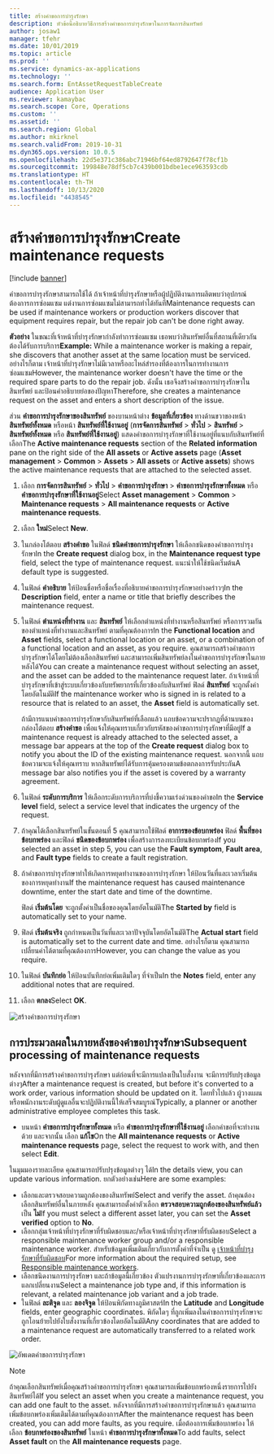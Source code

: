 ```yaml
---
title: สร้างคำขอการบำรุงรักษา
description: หัวข้อนี้อธิบายวิธีการสร้างคำขอการบำรุงรักษาในการจัดการสินทรัพย์
author: josaw1
manager: tfehr
ms.date: 10/01/2019
ms.topic: article
ms.prod: ''
ms.service: dynamics-ax-applications
ms.technology: ''
ms.search.form: EntAssetRequestTableCreate
audience: Application User
ms.reviewer: kamaybac
ms.search.scope: Core, Operations
ms.custom: ''
ms.assetid: ''
ms.search.region: Global
ms.author: mkirknel
ms.search.validFrom: 2019-10-31
ms.dyn365.ops.version: 10.0.5
ms.openlocfilehash: 22d5e371c386abc71946bf64ed8792647f78cf1b
ms.sourcegitcommit: 199848e78df5cb7c439b001bdbe1ece963593cdb
ms.translationtype: HT
ms.contentlocale: th-TH
ms.lasthandoff: 10/13/2020
ms.locfileid: "4438545"
---
```

# <a name="create-maintenance-requests"></a><span data-ttu-id="65aa7-103">สร้างคำขอการบำรุงรักษา</span><span class="sxs-lookup"><span data-stu-id="65aa7-103">Create maintenance requests</span></span>

[!include [banner](../../includes/banner.md)]

 

<span data-ttu-id="65aa7-104">คำขอการบำรุงรักษาสามารถใช้ได้ ถ้าเจ้าหน้าที่บำรุงรักษาหรือผู้ปฏิบัติงานการผลิตพบว่าอุปกรณ์ต้องการการซ่อมแซม แต่งานการซ่อมแซมไม่สามารถทำได้ทันที</span><span class="sxs-lookup"><span data-stu-id="65aa7-104">Maintenance requests can be used if maintenance workers or production workers discover that equipment requires repair, but the repair job can't be done right away.</span></span>

<span data-ttu-id="65aa7-105">**ตัวอย่าง** ในขณะที่เจ้าหน้าที่บำรุงรักษากำลังทำการซ่อมแซม เธอพบว่าสินทรัพย์อื่นที่สถานที่เดียวกันต้องได้รับการบริการ</span><span class="sxs-lookup"><span data-stu-id="65aa7-105">**Example:** While a maintenance worker is making a repair, she discovers that another asset at the same location must be serviced.</span></span> <span data-ttu-id="65aa7-106">อย่างไรก็ตาม เจ้าหน้าที่บำรุงรักษาไม่มีเวลาหรืออะไหล่สำรองที่ต้องการในการทำงานการซ่อมแซม</span><span class="sxs-lookup"><span data-stu-id="65aa7-106">However, the maintenance worker doesn't have the time or the required spare parts to do the repair job.</span></span> <span data-ttu-id="65aa7-107">ดังนั้น เธอจึงสร้างคำขอการบำรุงรักษาในสินทรัพย์ และป้อนคำอธิบายย่อของปัญหา</span><span class="sxs-lookup"><span data-stu-id="65aa7-107">Therefore, she creates a maintenance request on the asset and enters a short description of the issue.</span></span>

<span data-ttu-id="65aa7-108">ส่วน **คำขอการบำรุงรักษาของสินทรัพย์** ของบานหน้าต่าง **ข้อมูลที่เกี่ยวข้อง** ทางด้านขวาของหน้า **สินทรัพย์ทั้งหมด** หรือหน้า **สินทรัพย์ที่ใช้งานอยู่** (**การจัดการสินทรัพย์** \> **ทั่วไป** \> **สินทรัพย์** \> **สินทรัพย์ทั้งหมด** หรือ **สินทรัพย์ที่ใช้งานอยู่**) แสดงคำขอการบำรุงรักษาที่ใช้งานอยู่ที่แนบกับสินทรัพย์ที่เลือก</span><span class="sxs-lookup"><span data-stu-id="65aa7-108">The **Active maintenance requests** section of the **Related information** pane on the right side of the **All assets** or **Active assets** page (**Asset management** \> **Common** \> **Assets** \> **All assets** or **Active assets**) shows the active maintenance requests that are attached to the selected asset.</span></span>

1. <span data-ttu-id="65aa7-109">เลือก **การจัดการสินทรัพย์** \> **ทั่วไป** \> **คำขอการบำรุงรักษา** \> **คำขอการบำรุงรักษาทั้งหมด** หรือ **คำขอการบำรุงรักษาที่ใช้งานอยู่**</span><span class="sxs-lookup"><span data-stu-id="65aa7-109">Select **Asset management** \> **Common** \> **Maintenance requests** \> **All maintenance requests** or **Active maintenance requests**.</span></span>
2. <span data-ttu-id="65aa7-110">เลือก **ใหม่**</span><span class="sxs-lookup"><span data-stu-id="65aa7-110">Select **New**.</span></span>
3. <span data-ttu-id="65aa7-111">ในกล่องโต้ตอบ **สร้างคำขอ** ในฟิลด์ **ชนิดคำขอการบำรุงรักษา** ให้เลือกชนิดของคำขอการบำรุงรักษา</span><span class="sxs-lookup"><span data-stu-id="65aa7-111">In the **Create request** dialog box, in the **Maintenance request type** field, select the type of maintenance request.</span></span> <span data-ttu-id="65aa7-112">แนะนำให้ใช้ชนิดเริ่มต้น</span><span class="sxs-lookup"><span data-stu-id="65aa7-112">A default type is suggested.</span></span>
4. <span data-ttu-id="65aa7-113">ในฟิลด์ **คำอธิบาย** ให้ป้อนชื่อหรือชื่อเรื่องที่อธิบายคำขอการบำรุงรักษาอย่างคร่าวๆ</span><span class="sxs-lookup"><span data-stu-id="65aa7-113">In the **Description** field, enter a name or title that briefly describes the maintenance request.</span></span>
5. <span data-ttu-id="65aa7-114">ในฟิลด์ **ตำแหน่งที่ทำงาน** และ **สินทรัพย์** ให้เลือกตำแหน่งที่ทำงานหรือสินทรัพย์ หรือการรวมกันของตำแหน่งที่ทำงานและสินทรัพย์ ตามที่คุณต้องการ</span><span class="sxs-lookup"><span data-stu-id="65aa7-114">In the **Functional location** and **Asset** fields, select a functional location or an asset, or a combination of a functional location and an asset, as you require.</span></span> <span data-ttu-id="65aa7-115">คุณสามารถสร้างคำขอการบำรุงรักษาได้โดยไม่ต้องเลือกสินทรัพย์ และสามารถเพิ่มสินทรัพย์ลงในคำขอการบำรุงรักษาในภายหลังได้</span><span class="sxs-lookup"><span data-stu-id="65aa7-115">You can create a maintenance request without selecting an asset, and the asset can be added to the maintenance request later.</span></span> <span data-ttu-id="65aa7-116">ถ้าเจ้าหน้าที่บำรุงรักษาที่เข้าสู่ระบบเกี่ยวข้องกับทรัพยากรที่เกี่ยวข้องกับสินทรัพย์ ฟิลด์ **สินทรัพย์** จะถูกตั้งค่าโดยอัตโนมัติ</span><span class="sxs-lookup"><span data-stu-id="65aa7-116">If the maintenance worker who is signed in is related to a resource that is related to an asset, the **Asset** field is automatically set.</span></span>

    <span data-ttu-id="65aa7-117">ถ้ามีการแนบคำขอการบำรุงรักษากับสินทรัพย์ที่เลือกแล้ว แถบข้อความจะปรากฏที่ด้านบนของกล่องโต้ตอบ **สร้างคำขอ** เพื่อแจ้งให้คุณทราบเกี่ยวกับรหัสของคำขอการบำรุงรักษาที่มีอยู่</span><span class="sxs-lookup"><span data-stu-id="65aa7-117">If a maintenance request is already attached to the selected asset, a message bar appears at the top of the **Create request** dialog box to notify you about the ID of the existing maintenance request.</span></span> <span data-ttu-id="65aa7-118">นอกจากนี้ แถบข้อความจะแจ้งให้คุณทราบ หากสินทรัพย์ได้รับการคุ้มครองตามข้อตกลงการรับประกัน</span><span class="sxs-lookup"><span data-stu-id="65aa7-118">A message bar also notifies you if the asset is covered by a warranty agreement.</span></span>

6. <span data-ttu-id="65aa7-119">ในฟิลด์ **ระดับการบริการ** ให้เลือกระดับการบริการที่บ่งชี้ความเร่งด่วนของคำขอ</span><span class="sxs-lookup"><span data-stu-id="65aa7-119">In the **Service level** field, select a service level that indicates the urgency of the request.</span></span>
7. <span data-ttu-id="65aa7-120">ถ้าคุณได้เลือกสินทรัพย์ในขั้นตอนที่ 5 คุณสามารถใช้ฟิลด์ **อาการของข้อบกพร่อง** ฟิลด์ **พื้นที่ของข้อบกพร่อง** และฟิลด์ **ชนิดของข้อบกพร่อง** เพื่อสร้างการลงทะเบียนข้อบกพร่อง</span><span class="sxs-lookup"><span data-stu-id="65aa7-120">If you selected an asset in step 5, you can use the **Fault symptom**, **Fault area**, and **Fault type** fields to create a fault registration.</span></span>
8. <span data-ttu-id="65aa7-121">ถ้าคำขอการบำรุงรักษาทำให้เกิดการหยุดทำงานของการบำรุงรักษา ให้ป้อนวันที่และเวลาเริ่มต้นของการหยุดทำงาน</span><span class="sxs-lookup"><span data-stu-id="65aa7-121">If the maintenance request has caused maintenance downtime, enter the start date and time of the downtime.</span></span>

    <span data-ttu-id="65aa7-122">ฟิลด์ **เริ่มต้นโดย** จะถูกตั้งค่าเป็นชื่อของคุณโดยอัตโนมัติ</span><span class="sxs-lookup"><span data-stu-id="65aa7-122">The **Started by** field is automatically set to your name.</span></span>

10. <span data-ttu-id="65aa7-123">ฟิลด์ **เริ่มต้นจริง** ถูกกำหนดเป็นวันที่และเวลาปัจจุบันโดยอัตโนมัติ</span><span class="sxs-lookup"><span data-stu-id="65aa7-123">The **Actual start** field is automatically set to the current date and time.</span></span> <span data-ttu-id="65aa7-124">อย่างไรก็ตาม คุณสามารถเปลี่ยนค่าได้ตามที่คุณต้องการ</span><span class="sxs-lookup"><span data-stu-id="65aa7-124">However, you can change the value as you require.</span></span>
11. <span data-ttu-id="65aa7-125">ในฟิลด์ **บันทึกย่อ** ให้ป้อนบันทึกย่อเพิ่มเติมใดๆ ที่จำเป็น</span><span class="sxs-lookup"><span data-stu-id="65aa7-125">In the **Notes** field, enter any additional notes that are required.</span></span>
12. <span data-ttu-id="65aa7-126">เลือก **ตกลง**</span><span class="sxs-lookup"><span data-stu-id="65aa7-126">Select **OK**.</span></span>

![สร้างคำขอการบำรุงรักษา](media/03-manage-maintenance-requests.png)

## <a name="subsequent-processing-of-maintenance-requests"></a><span data-ttu-id="65aa7-128">การประมวลผลในภายหลังของคำขอบำรุงรักษา</span><span class="sxs-lookup"><span data-stu-id="65aa7-128">Subsequent processing of maintenance requests</span></span>

<span data-ttu-id="65aa7-129">หลังจากที่มีการสร้างคำขอการบำรุงรักษา แต่ก่อนที่จะมีการแปลงเป็นใบสั่งงาน จะมีการปรับปรุงข้อมูลต่างๆ</span><span class="sxs-lookup"><span data-stu-id="65aa7-129">After a maintenance request is created, but before it's converted to a work order, various information should be updated on it.</span></span> <span data-ttu-id="65aa7-130">โดยทั่วไปแล้ว ผู้วางแผนหรือพนักงานระดับผู้ดูแลอื่นจะปฏิบัติงานนี้ให้เสร็จสมบูรณ์</span><span class="sxs-lookup"><span data-stu-id="65aa7-130">Typically, a planner or another administrative employee completes this task.</span></span>

- <span data-ttu-id="65aa7-131">บนหน้า **คำขอการบำรุงรักษาทั้งหมด** หรือ **คำขอการบำรุงรักษาที่ใช้งานอยู่** เลือกคำขอที่จะทำงานด้วย และจากนั้น เลือก **แก้ไข**</span><span class="sxs-lookup"><span data-stu-id="65aa7-131">On the **All maintenance requests** or **Active maintenance requests** page, select the request to work with, and then select **Edit**.</span></span>

<span data-ttu-id="65aa7-132">ในมุมมองรายละเอียด คุณสามารถปรับปรุงข้อมูลต่างๆ ได้</span><span class="sxs-lookup"><span data-stu-id="65aa7-132">In the details view, you can update various information.</span></span> <span data-ttu-id="65aa7-133">ยกตัวอย่างเช่น</span><span class="sxs-lookup"><span data-stu-id="65aa7-133">Here are some examples:</span></span>

- <span data-ttu-id="65aa7-134">เลือกและตรวจสอบความถูกต้องของสินทรัพย์</span><span class="sxs-lookup"><span data-stu-id="65aa7-134">Select and verify the asset.</span></span> <span data-ttu-id="65aa7-135">ถ้าคุณต้องเลือกสินทรัพย์อื่นในภายหลัง คุณสามารถตั้งค่าตัวเลือก **ตรวจสอบความถูกต้องของสินทรัพย์แล้ว** เป็น **ไม่**</span><span class="sxs-lookup"><span data-stu-id="65aa7-135">If you must select a different asset later, you can set the **Asset verified** option to **No**.</span></span>
- <span data-ttu-id="65aa7-136">เลือกกลุ่มเจ้าหน้าที่บำรุงรักษาที่รับผิดชอบและ/หรือเจ้าหน้าที่บำรุงรักษาที่รับผิดชอบ</span><span class="sxs-lookup"><span data-stu-id="65aa7-136">Select a responsible maintenance worker group and/or a responsible maintenance worker.</span></span> <span data-ttu-id="65aa7-137">สำหรับข้อมูลเพิ่มเติมเกี่ยวกับการตั้งค่าที่จำเป็น ดู [เจ้าหน้าที่บำรุงรักษาที่รับผิดชอบ](../setup-for-maintenance-requests/responsible-workers.md)</span><span class="sxs-lookup"><span data-stu-id="65aa7-137">For more information about the required setup, see [Responsible maintenance workers](../setup-for-maintenance-requests/responsible-workers.md).</span></span>
- <span data-ttu-id="65aa7-138">เลือกชนิดงานการบำรุงรักษา และถ้าข้อมูลนี้เกี่ยวข้อง ตัวแปรงานการบำรุงรักษาที่เกี่ยวข้องและการแลกเปลี่ยนงาน</span><span class="sxs-lookup"><span data-stu-id="65aa7-138">Select a maintenance job type and, if this information is relevant, a related maintenance job variant and a job trade.</span></span>
- <span data-ttu-id="65aa7-139">ในฟิลด์ **ละติจูด** และ **ลองจิจูด** ให้ป้อนพิกัดทางภูมิศาสตร์</span><span class="sxs-lookup"><span data-stu-id="65aa7-139">In the **Latitude** and **Longitude** fields, enter geographic coordinates.</span></span> <span data-ttu-id="65aa7-140">พิกัดใดๆ ที่ถูกเพิ่มลงในคำขอการบำรุงรักษาจะถูกโอนย้ายไปยังใบสั่งงานที่เกี่ยวข้องโดยอัตโนมัติ</span><span class="sxs-lookup"><span data-stu-id="65aa7-140">Any coordinates that are added to a maintenance request are automatically transferred to a related work order.</span></span> 

![อัพเดตคำขอการบำรุงรักษา](media/04-manage-maintenance-requests.png)

> [!NOTE]
> <span data-ttu-id="65aa7-142">ถ้าคุณเลือกสินทรัพย์เมื่อคุณสร้างคำขอการบำรุงรักษา คุณสามารถเพิ่มข้อบกพร่องหนึ่งรายการไปยังสินทรัพย์ได้</span><span class="sxs-lookup"><span data-stu-id="65aa7-142">If you select an asset when you create a maintenance request, you can add one fault to the asset.</span></span> <span data-ttu-id="65aa7-143">หลังจากที่มีการสร้างคำขอการบำรุงรักษาแล้ว คุณสามารถเพิ่มข้อบกพร่องเพิ่มเติมได้ตามที่คุณต้องการ</span><span class="sxs-lookup"><span data-stu-id="65aa7-143">After the maintenance request has been created, you can add more faults, as you require.</span></span> <span data-ttu-id="65aa7-144">เมื่อต้องการเพิ่มข้อบกพร่อง ให้เลือก **ข้อบกพร่องของสินทรัพย์** ในหน้า **คำขอการบำรุงรักษาทั้งหมด**</span><span class="sxs-lookup"><span data-stu-id="65aa7-144">To add faults, select **Asset fault** on the **All maintenance requests** page.</span></span>
